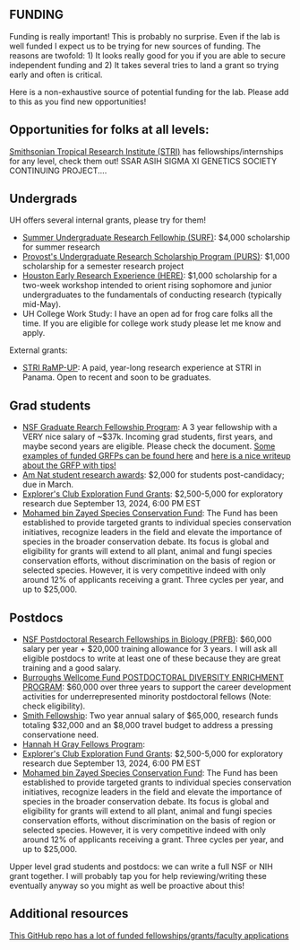 ## FUNDING

Funding is really important! This is probably no surprise. Even if the lab is well funded I expect us to be trying for new sources of funding. The reasons are twofold: 1) It looks really good for you if you are able to secure independent funding and 2) It takes several tries to land a grant so trying early and often is critical.

Here is a non-exhaustive source of potential funding for the lab. Please add to this as you find new opportunities!

## Opportunities for folks at all levels:
[Smithsonian Tropical Research Institute (STRI)](https://stri.si.edu/academic-programs) has fellowships/internships for any level, check them out!
SSAR
ASIH
SIGMA XI
GENETICS SOCIETY CONTINUING PROJECT....


## Undergrads

UH offers several internal grants, please try for them!

* [Summer Undergraduate Research Fellowhip (SURF)](https://uh.edu/honors/undergraduate-research/our-programs/surf/): $4,000 scholarship for summer research
* [Provost's Undergraduate Research Scholarship Program (PURS)](https://uh.edu/honors/undergraduate-research/our-programs/purs/): $1,000 scholarship for a semester research project
* [Houston Early Research Experience (HERE)](https://uh.edu/honors/undergraduate-research/our-programs/here/): $1,000 scholarship for a two-week workshop intended to orient rising sophomore and junior undergraduates to the fundamentals of conducting research (typically mid-May).
* UH College Work Study: I have an open ad for frog care folks all the time. If you are eligible for college work study please let me know and apply.

External grants:

* [STRI RaMP-UP](https://www.gsscholar.org/rampup-fellows-program): A paid, year-long research experience at STRI in Panama. Open to recent and soon to be graduates. 

## Grad students

* [NSF Graduate Rearch Fellowship Program](https://www.nsf.gov/pubs/2023/nsf23605/nsf23605.htm): A 3 year fellowship with a VERY nice salary of ~$37k. Incoming grad students, first years, and maybe second years are eligible. Please check the document. [Some examples of funded GRFPs can be found here](https://github.com/ybrandvain/GRFP) and [here is a nice writeup about the GRFP with tips!](https://www.alexhunterlang.com/nsf-fellowship)
* [Am Nat student research awards](https://www.amnat.org/announcements/apply-student-research-award.html#:~:text=The%20ASN%20Student%20Research%20Awards,%242%2C000%20check%20to%20the%20candidate): $2,000 for students post-candidacy; due in March.
* [Explorer's Club Exploration Fund Grants](https://www.explorers.org/grants/the-exploration-fund-grant/#form_explorers): $2,500-5,000 for exploratory research due September 13, 2024, 6:00 PM EST
* [Mohamed bin Zayed Species Conservation Fund](https://www.speciesconservation.org/grants/): The Fund has been established to provide targeted grants to individual species conservation initiatives, recognize leaders in the field and elevate the importance of species in the broader conservation debate. Its focus is global and eligibility for grants will extend to all plant, animal and fungi species conservation efforts, without discrimination on the basis of region or selected species. However, it is very competitive indeed with only around 12% of applicants receiving a grant. Three cycles per year, and up to $25,000.

## Postdocs

* [NSF Postdoctoral Research Fellowships in Biology (PRFB)](https://www.nsf.gov/pubs/2023/nsf23620/nsf23620.htm): $60,000 salary per year + $20,000 training allowance for 3 years. I will ask all eligible postdocs to write at least one of these because they are great training and a good salary.
* [Burroughs Wellcome Fund POSTDOCTORAL DIVERSITY ENRICHMENT PROGRAM](https://www.bwfund.org/funding-opportunities/diversity-in-science/postdoctoral-enrichment-program/): $60,000 over three years to support the career development activities for underrepresented minority postdoctoral fellows (Note: check eligibility).
* [Smith Fellowship](https://conbio.org/mini-sites/smith-fellows/about-the-program/program-details/): Two year annual salary of $65,000, research funds totaling $32,000 and an $8,000 travel budget to address a pressing conservatione need.
* [Hannah H Gray Fellows Program](https://www.hhmi.org/programs/hanna-h-gray-fellows-program#Overview): 
* [Explorer's Club Exploration Fund Grants](https://www.explorers.org/grants/the-exploration-fund-grant/#form_explorers): $2,500-5,000 for exploratory research due September 13, 2024, 6:00 PM EST
* [Mohamed bin Zayed Species Conservation Fund](https://www.speciesconservation.org/grants/): The Fund has been established to provide targeted grants to individual species conservation initiatives, recognize leaders in the field and elevate the importance of species in the broader conservation debate. Its focus is global and eligibility for grants will extend to all plant, animal and fungi species conservation efforts, without discrimination on the basis of region or selected species. However, it is very competitive indeed with only around 12% of applicants receiving a grant. Three cycles per year, and up to $25,000.

Upper level grad students and postdocs: we can write a full NSF or NIH grant together. I will probably tap you for help reviewing/writing these eventually anyway so you might as well be proactive about this!

## Additional resources

[This GitHub repo has a lot of funded fellowships/grants/faculty applications](https://github.com/RILAB/statements)

